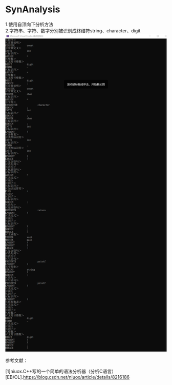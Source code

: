 # SynAnalysis

1.使用自顶向下分析方法  
2.字符串、字符、数字分别被识别成终结符string、character、digit  
![输出结果](输出结果.png)  

参考文献：  

[1]niuox.C++写的一个简单的语法分析器（分析C语言）[EB/OL].https://blog.csdn.net/niuox/article/details/8216186
